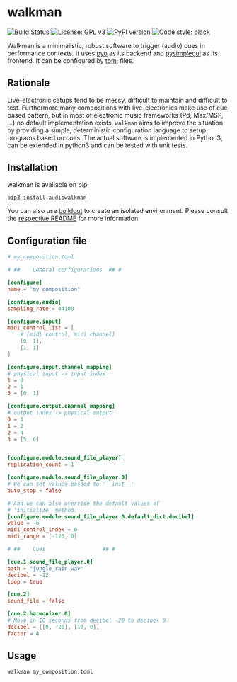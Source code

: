 # walkman

[![Build Status](https://circleci.com/gh/audiowalkman/walkman.svg?style=shield)](https://circleci.com/gh/audiowalkman/walkman)
[![License: GPL v3](https://img.shields.io/badge/License-GPLv3-blue.svg)](https://www.gnu.org/licenses/gpl-3.0)
[![PyPI version](https://badge.fury.io/py/audiowalkman.svg)](https://badge.fury.io/py/audiowalkman)
[![Code style: black](https://img.shields.io/badge/code%20style-black-000000.svg)](https://github.com/psf/black)

Walkman is a minimalistic, robust software to trigger (audio) cues in performance contexts.
It uses [pyo](http://ajaxsoundstudio.com/software/pyo/) as its backend and [pysimplegui](https://pypi.org/project/PySimpleGUI/) as its frontend.
It can be configured by [toml](https://toml.io/en/) files.

## Rationale

Live-electronic setups tend to be messy, difficult to maintain and difficult to test.
Furthermore many compositions with live-electronics make use of cue-based pattern, but in most of electronic music frameworks (Pd, Max/MSP, ...) no default implementation exists.
`walkman` aims to improve the situation by providing a simple, deterministic configuration language to setup programs based on cues.
The actual software is implemented in Python3, can be extended in python3 and can be tested with unit tests.

## Installation

walkman is available on pip:

```bash
pip3 install audiowalkman
```

You can also use [buildout](https://buildout.readthedocs.io/) to create an isolated environment.
Please consult the [respective README](https://github.com/levinericzimmermann/walkman/blob/main/buildout/README.md) for more information.

## Configuration file

```toml
# my_composition.toml

# ##    General configurations  ## #

[configure]
name = "my composition"

[configure.audio]
sampling_rate = 44100

[configure.input]
midi_control_list = [
    # [midi control, midi channel]
    [0, 1],
    [1, 1]
]

[configure.input.channel_mapping]
# physical input -> input index
1 = 0
2 = 1
3 = [0, 1]

[configure.output.channel_mapping]
# output index -> physical output
0 = 1
1 = 2
2 = 4
3 = [5, 6]


[configure.module.sound_file_player]
replication_count = 1

[configure.module.sound_file_player.0]
# We can set values passed to '__init__'
auto_stop = false

# And we can also override the default values of
# 'initialize' method.
[configure.module.sound_file_player.0.default_dict.decibel]
value = -6
midi_control_index = 0
midi_range = [-120, 0]

# ##    Cues                  ## #

[cue.1.sound_file_player.0]
path = "jungle_rain.wav"
decibel = -12
loop = true

[cue.2]
sound_file = false

[cue.2.harmonizer.0]
# Move in 10 seconds from decibel -20 to decibel 0
decibel = [[0, -20], [10, 0]]
factor = 4
```

## Usage

```bash
walkman my_composition.toml
```
